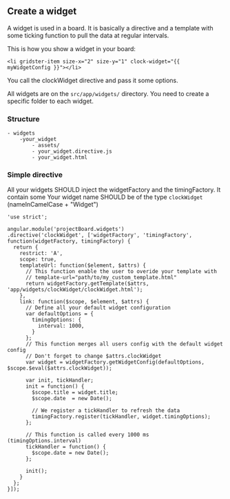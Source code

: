 ## Create a widget

A widget is used in a board. It is basically a directive and a template with some ticking function to pull the data at regular intervals.

This is how you show a widget in your board:

    <li gridster-item size-x="2" size-y="1" clock-widget="{{ myWidgetConfig }}"></li>

You call the clockWidget directive and pass it some options.

All widgets are on the `src/app/widgets/` directory. You need to create a specific folder to each widget.


### Structure
    - widgets
        -your_widget
            - assets/
            - your_widget.directive.js
            - your_widget.html

### Simple directive

All your widgets SHOULD inject the widgetFactory and the timingFactory. It contain some
Your widget name SHOULD be of the type `clockWidget` (nameInCamelCase + "Widget")

    'use strict';

    angular.module('projectBoard.widgets')
    .directive('clockWidget', ['widgetFactory', 'timingFactory', function(widgetFactory, timingFactory) {
      return {
        restrict: 'A',
        scope: true,
        templateUrl: function($element, $attrs) {
          // This function enable the user to overide your template with
          // template-url="path/to/my_custom_template.html"
          return widgetFactory.getTemplate($attrs, 'app/widgets/clockWidget/clockWidget.html');
        },
        link: function($scope, $element, $attrs) {
          // Define all your default widget configuration
          var defaultOptions = {
            timingOptions: {
              interval: 1000,
            }
          };
          // This function merges all users config with the default widget config
          // Don't forget to change $attrs.clockWidget
          var widget = widgetFactory.getWidgetConfig(defaultOptions, $scope.$eval($attrs.clockWidget));

          var init, tickHandler;
          init = function() {
            $scope.title = widget.title;
            $scope.date  = new Date();

            // We register a tickHandler to refresh the data
            timingFactory.register(tickHandler, widget.timingOptions);
          };

          // This function is called every 1000 ms (timingOptions.interval)
          tickHandler = function() {
            $scope.date = new Date();
          };

          init();
        }
      };
    }]);

